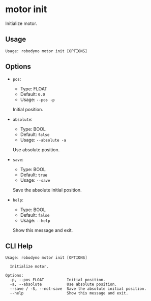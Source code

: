 
# motor init

Initialize motor.

## Usage

```
Usage: robodyno motor init [OPTIONS]
```

## Options
* `pos`: 
  * Type: FLOAT 
  * Default: `0.0`
  * Usage: `--pos
-p`

  Initial position.


* `absolute`: 
  * Type: BOOL 
  * Default: `false`
  * Usage: `--absolute
-a`

  Use absolute position.


* `save`: 
  * Type: BOOL 
  * Default: `true`
  * Usage: `--save`

  Save the absolute initial position.


* `help`: 
  * Type: BOOL 
  * Default: `false`
  * Usage: `--help`

  Show this message and exit.



## CLI Help

```
Usage: robodyno motor init [OPTIONS]

  Initialize motor.

Options:
  -p, --pos FLOAT          Initial position.
  -a, --absolute           Use absolute position.
  --save / -S, --not-save  Save the absolute initial position.
  --help                   Show this message and exit.
```

